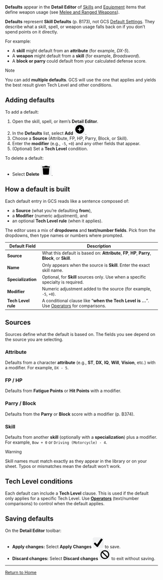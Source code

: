 **Defaults** appear in the **Detail Editor** of [Skills](Skills) and [Equipment](Equipment) items that define weapon usage (see [Melee and Ranged Weapons](Melee%20and%20Ranged%20Weapons)).

**Defaults** represent **Skill Defaults** (p. B173), not GCS [Default Settings](Default%20Settings). They describe what a skill, spell, or weapon usage falls back on if you don’t spend points on it directly.

For example:

- A **skill** might default from an **attribute** (for example, _DX-5_).
- A **weapon** might default from a **skill** (for example, _Broadsword_).
- A **block or parry** could default from your calculated defense score.

> [!NOTE]  
> You can add **multiple defaults**. GCS will use the one that applies and yields the best result given Tech Level and other conditions.

## Adding defaults

To add a default:

1. Open the skill, spell, or item’s **Detail Editor**.
2. In the **Defaults** list, select **Add** ![](./images/icons/icn-add.svg).
3. Choose a **Source** (Attribute, FP, HP, Parry, Block, or Skill).
4. Enter the **modifier** (e.g., `-5`, `+0`) and any other fields that appear.
5. (Optional) Set a **Tech Level** condition.

To delete a default:

- Select **Delete** ![](./images/icons/icn-delete.svg).

## How a default is built

Each default entry in GCS reads like a sentence composed of:

- a **Source** (what you’re defaulting **from**),
- a **Modifier** (numeric adjustment), and
- an optional **Tech Level rule** (when it applies).

The editor uses a mix of **dropdowns** and **text/number fields**. Pick from the dropdowns, then type names or numbers where prompted.

| Default Field       | Description                                                                                           |
| ------------------- | ----------------------------------------------------------------------------------------------------- |
| **Source**          | What this default is based on: **Attribute**, **FP**, **HP**, **Parry**, **Block**, or **Skill**.     |
| **Name**            | Only appears when the source is **Skill**. Enter the exact skill name.                                |
| **Specialization**  | Optional, for **Skill** sources only. Use when a specific specialty is required.                      |
| **Modifier**        | Numeric adjustment added to the source (for example, `-5`, `+0`).                                     |
| **Tech Level rule** | A conditional clause like “**when the Tech Level is …**”. Use [Operators](Operators) for comparisons. |

## Sources

Sources define what the default is based on. The fields you see depend on the source you are selecting.

### Attribute

Defaults from a character **attribute** (e.g., **ST**, **DX**, **IQ**, **Will**, **Vision**, etc.) with a modifier. For example, `DX - 5`.

### FP / HP

Defaults from **Fatigue Points** or **Hit Points** with a modifier.

### Parry / Block

Defaults from the **Parry** or **Block** score with a modifier (p. B374).

### Skill

Defaults from another **skill** (optionally with a **specialization**) plus a modifier. For example, `Bow + 0` or `Driving (Motorcycle) - 4`.

> [!WARNING]
> Skill names must match exactly as they appear in the library or on your sheet. Typos or mismatches mean the default won’t work.

## Tech Level conditions

Each default can include a **Tech Level** clause. This is used if the default only applies for a specific Tech Level. Use **[Operators](Operators)** (text/number comparisons) to control when the default applies.

## Saving defaults

On the **Detail Editor** toolbar:

- **Apply changes:** Select **Apply Changes** ![](images/icons/icn-applyChanges.svg) to save.
- **Discard changes:** Select **Discard changes** ![](./images/icons/icn-discardChanges.svg) to exit without saving.

---

[Return to Home](Home)
